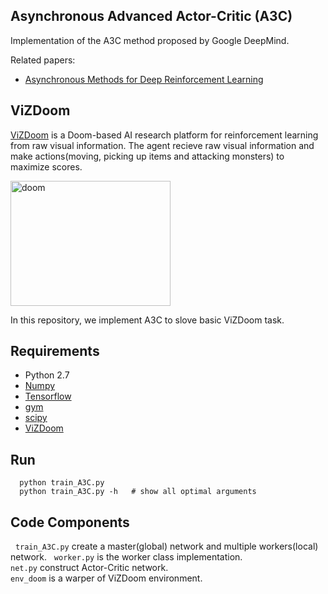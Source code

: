 ## Asynchronous Advanced Actor-Critic (A3C)   
Implementation of the A3C method proposed by Google DeepMind.  

Related papers:  
* [Asynchronous Methods for Deep Reinforcement Learning](http://diyhpl.us/~bryan/papers2/ai/machine-learning/Asynchronous%20methods%20for%20deep%20reinforcement%20learning%20-%202016.pdf)  

## ViZDoom  
[ViZDoom](http://vizdoom.cs.put.edu.pl/) is a Doom-based AI research platform for reinforcement learning from raw visual information. The agent recieve raw visual information and make actions(moving, picking up items and attacking monsters) to maximize scores.  

<img src="https://github.com/borgwang/reinforce_py/raw/master/res/doom.png" width = "256" height = "200" alt="doom" align=center />  

In this repository, we implement A3C to slove basic ViZDoom task.   

## Requirements  
* Python 2.7  
* [Numpy](http://www.numpy.org/)   
* [Tensorflow](http://www.tensorflow.org)  
* [gym](https://gym.openai.com)  
* [scipy](https://www.scipy.org/)  
* [ViZDoom](https://github.com/mwydmuch/ViZDoom/blob/master/doc/Building.md)  

## Run  
      python train_A3C.py
      python train_A3C.py -h   # show all optimal arguments

## Code Components  
   `train_A3C.py` create a master(global) network and multiple workers(local) network.  
   `worker.py` is the worker class implementation.  
   `net.py` construct Actor-Critic network.  
   `env_doom` is a warper of ViZDoom environment.

